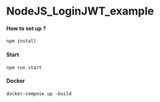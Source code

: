 # NodeJS_LoginJWT_example
#### How to set up ?
<code>npm install</code>
#### Start
<code>npm run start</code>
#### Docker
<code>docker-compose up -build</code>

